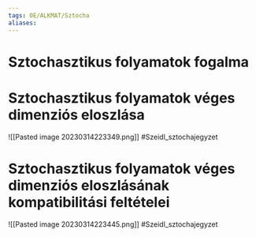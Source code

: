 ```yaml
---
tags: OE/ALKMAT/Sztocha 
aliases:
---
```

# Sztochasztikus folyamatok fogalma

# Sztochasztikus folyamatok véges dimenziós eloszlása
![[Pasted image 20230314223349.png]]
#Szeidl_sztochajegyzet 

# Sztochasztikus folyamatok véges dimenziós eloszlásának kompatibilitási feltételei
![[Pasted image 20230314223445.png]]
#Szeidl_sztochajegyzet 